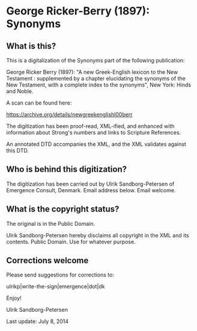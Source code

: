 George Ricker-Berry (1897): Synonyms
=====================

What is this?
-------------

This is a digitalization of the Synonyms part of the following
publication:

George Ricker Berry (1897): "A new Greek-English lexicon to the New
Testament : supplemented by a chapter elucidating the synonyms of the
New Testament, with a complete index to the synonyms", New York: Hinds
and Noble.

A scan can be found here:

https://archive.org/details/newgreekenglishl00berr

The digitization has been proof-read, XML-ified, and enhanced with
information about Strong's numbers and links to Scripture References.

An annotated DTD accompanies the XML, and the XML validates against
this DTD.


Who is behind this digitization?
--------------------------------

The digitization has been carried out by Ulrik Sandborg-Petersen of
Emergence Consult, Denmark.  Email address below.  Email welcome.


What is the copyright status?
-----------------------------

The original is in the Public Domain.

Ulrik Sandborg-Petersen hereby disclaims all copyright in the XML and
its contents.  Public Domain.  Use for whatever purpose.


Corrections welcome
-------------------

Please send suggestions for corrections to:

ulrikp|write-the-sign|emergence|dot|dk


Enjoy!


Ulrik Sandborg-Petersen

Last update: July 8, 2014

